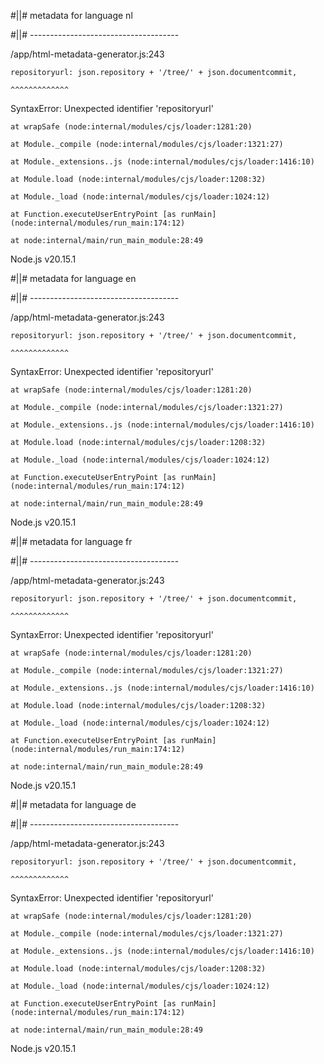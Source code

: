 #||# metadata for language nl   

#||# -------------------------------------  

/app/html-metadata-generator.js:243

    repositoryurl: json.repository + '/tree/' + json.documentcommit,

    ^^^^^^^^^^^^^



SyntaxError: Unexpected identifier 'repositoryurl'

    at wrapSafe (node:internal/modules/cjs/loader:1281:20)

    at Module._compile (node:internal/modules/cjs/loader:1321:27)

    at Module._extensions..js (node:internal/modules/cjs/loader:1416:10)

    at Module.load (node:internal/modules/cjs/loader:1208:32)

    at Module._load (node:internal/modules/cjs/loader:1024:12)

    at Function.executeUserEntryPoint [as runMain] (node:internal/modules/run_main:174:12)

    at node:internal/main/run_main_module:28:49



Node.js v20.15.1

#||# metadata for language en   

#||# -------------------------------------  

/app/html-metadata-generator.js:243

    repositoryurl: json.repository + '/tree/' + json.documentcommit,

    ^^^^^^^^^^^^^



SyntaxError: Unexpected identifier 'repositoryurl'

    at wrapSafe (node:internal/modules/cjs/loader:1281:20)

    at Module._compile (node:internal/modules/cjs/loader:1321:27)

    at Module._extensions..js (node:internal/modules/cjs/loader:1416:10)

    at Module.load (node:internal/modules/cjs/loader:1208:32)

    at Module._load (node:internal/modules/cjs/loader:1024:12)

    at Function.executeUserEntryPoint [as runMain] (node:internal/modules/run_main:174:12)

    at node:internal/main/run_main_module:28:49



Node.js v20.15.1

#||# metadata for language fr   

#||# -------------------------------------  

/app/html-metadata-generator.js:243

    repositoryurl: json.repository + '/tree/' + json.documentcommit,

    ^^^^^^^^^^^^^



SyntaxError: Unexpected identifier 'repositoryurl'

    at wrapSafe (node:internal/modules/cjs/loader:1281:20)

    at Module._compile (node:internal/modules/cjs/loader:1321:27)

    at Module._extensions..js (node:internal/modules/cjs/loader:1416:10)

    at Module.load (node:internal/modules/cjs/loader:1208:32)

    at Module._load (node:internal/modules/cjs/loader:1024:12)

    at Function.executeUserEntryPoint [as runMain] (node:internal/modules/run_main:174:12)

    at node:internal/main/run_main_module:28:49



Node.js v20.15.1

#||# metadata for language de   

#||# -------------------------------------  

/app/html-metadata-generator.js:243

    repositoryurl: json.repository + '/tree/' + json.documentcommit,

    ^^^^^^^^^^^^^



SyntaxError: Unexpected identifier 'repositoryurl'

    at wrapSafe (node:internal/modules/cjs/loader:1281:20)

    at Module._compile (node:internal/modules/cjs/loader:1321:27)

    at Module._extensions..js (node:internal/modules/cjs/loader:1416:10)

    at Module.load (node:internal/modules/cjs/loader:1208:32)

    at Module._load (node:internal/modules/cjs/loader:1024:12)

    at Function.executeUserEntryPoint [as runMain] (node:internal/modules/run_main:174:12)

    at node:internal/main/run_main_module:28:49



Node.js v20.15.1

